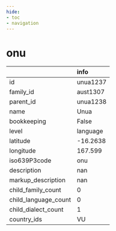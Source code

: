```yaml
---
hide:
- toc
- navigation
---
```

# onu
|                      | info     |
|:---------------------|:---------|
| id                   | unua1237 |
| family_id            | aust1307 |
| parent_id            | unua1238 |
| name                 | Unua     |
| bookkeeping          | False    |
| level                | language |
| latitude             | -16.2638 |
| longitude            | 167.599  |
| iso639P3code         | onu      |
| description          | nan      |
| markup_description   | nan      |
| child_family_count   | 0        |
| child_language_count | 0        |
| child_dialect_count  | 1        |
| country_ids          | VU       |